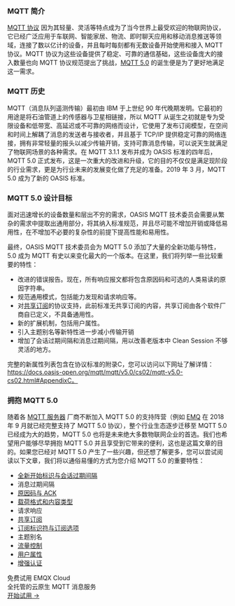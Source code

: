 ### MQTT 简介

[MQTT 协议](https://www.emqx.com/zh/mqtt-guide) 因为其轻量、灵活等特点成为了当今世界上最受欢迎的物联网协议，它已经广泛应用于车联网、智能家居、物流、即时聊天应用和移动消息推送等领域，连接了数以亿计的设备，并且每时每刻都有无数设备开始使用和接入 MQTT 协议。MQTT 协议为这些设备提供了稳定、可靠的通信基础，这些设备庞大的接入数量也向 MQTT 协议规范提出了挑战，[MQTT 5.0](https://www.emqx.com/zh/blog/introduction-to-mqtt-5) 的诞生便是为了更好地满足这一需求。



### MQTT 历史

MQTT（消息队列遥测传输）最初由 IBM 于上世纪 90 年代晚期发明。它最初的用途是将石油管道上的传感器与卫星相链接，所以 MQTT 从诞生之初就是专为受限设备和低带宽、高延迟或不可靠的网络而设计，它使用了发布订阅模型，在空间和时间上解耦了消息的发送者与接收者，并且基于 TCP/IP 提供稳定可靠的网络连接，拥有非常轻量的报头以减少传输开销，支持可靠消息传输，可以说天生就满足了物联网场景的各种需求。在 MQTT 3.1.1 发布并成为 OASIS 标准的四年后，MQTT 5.0 正式发布，这是一次重大的改进和升级，它的目的不仅仅是满足现阶段的行业需求，更是为行业未来的发展变化做了充足的准备。2019 年 3 月，MQTT 5.0 成为了新的 OASIS 标准。



### MQTT 5.0 设计目标

面对迅速增长的设备数量和层出不穷的需求，OASIS MQTT 技术委员会需要从繁杂的需求中提取出通用部分，将其纳入标准规范，并且尽可能不增加开销或降低易用性，在不增加不必要的复杂性的前提下提高性能和易用性。

最终，OASIS MQTT 技术委员会为 MQTT 5.0 添加了大量的全新功能与特性，5.0 成为 MQTT 有史以来变化最大的一个版本。在这里，我们将列举一些比较重要的特性：

- 改进的错误报告。现在，所有响应报文都将包含原因码和可选的人类易读的原因字符串。
- 规范通用模式，包括能力发现和请求响应等。
- 对[共享订阅](https://www.emqx.com/zh/blog/introduction-to-mqtt5-protocol-shared-subscription)的协议支持，此前标准无共享订阅的内容，共享订阅由各个软件厂商自已定义，不具备通用性。
- 新的扩展机制，包括用户属性。
- 引入主题别名等新特性进一步减小传输开销
- 增加了会话过期间隔和消息过期间隔，用以改善老版本中 Clean Session 不够灵活的地方。

完整的新属性列表包含在协议标准的附录C，您可以访问以下网址了解详情：https://docs.oasis-open.org/mqtt/mqtt/v5.0/cs02/mqtt-v5.0-cs02.html#AppendixC。



### 拥抱 MQTT 5.0

随着各 [MQTT 服务器](https://www.emqx.com/zh/products/emqx) 厂商不断加入 MQTT 5.0 的支持阵营（例如 [EMQ](https://www.emqx.com/zh) 在 2018 年 9 月就已经完整支持了 MQTT 5.0 协议），整个行业生态逐步迁移至 MQTT 5.0 已经成为大的趋势，MQTT 5.0 也将是未来绝大多数物联网企业的首选。我们也希望用户能够尽早拥抱 MQTT 5.0 并且享受到它带来的便利，这也是这篇文章的目的。如果您已经对 MQTT 5.0 产生了一些兴趣，但还想了解更多，您可以尝试阅读以下文章，我们将以通俗易懂的方式为您介绍 MQTT 5.0 的重要特性：

- [全新开始标识与会话过期间隔](https://www.emqx.com/zh/blog/mqtt5-new-feature-clean-start-and-session-expiry-interval)
- 消息过期间隔
- [原因码与 ACK](https://www.emqx.com/zh/blog/mqtt5-new-features-reason-code-and-ack)
- [载荷格式和内容类型](https://www.emqx.com/zh/blog/mqtt5-new-features-payload-format-indicator-and-content-type)
- 请求响应
- [共享订阅](https://www.emqx.com/zh/blog/introduction-to-mqtt5-protocol-shared-subscription)
- [订阅标识符与订阅选项](https://www.emqx.com/zh/blog/subscription-identifier-and-subscription-options)
- 主题别名
- [流量控制](https://www.emqx.com/zh/blog/mqtt5-flow-control)
- [用户属性](https://www.emqx.com/zh/blog/mqtt5-user-properties)
- [增强认证](https://www.emqx.com/zh/blog/mqtt5-enhanced-authentication)


<section class="promotion">
    <div>
        免费试用 EMQX Cloud
        <div class="is-size-14 is-text-normal has-text-weight-normal">全托管的云原生 MQTT 消息服务</div>
    </div>
    <a href="https://accounts-zh.emqx.com/signup?continue=https://cloud.emqx.com/console/deployments/0?oper=new" class="button is-gradient px-5">开始试用 →</a >
</section>
